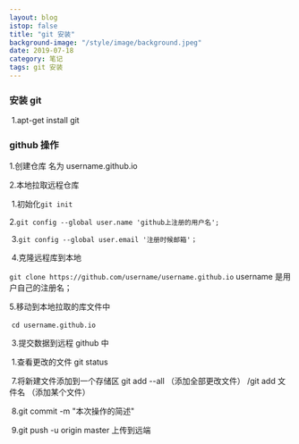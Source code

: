 ```yaml
---
layout: blog
istop: false
title: "git 安装"
background-image: "/style/image/background.jpeg"
date: 2019-07-18
category: 笔记
tags: git 安装
---
```


### 安装 git

​ 1.apt-get install git

### github 操作

1.创建仓库 名为 username.github.io

2.本地拉取远程仓库

​ 1.初始化`git init`

​ 2.`git config --global user.name 'github上注册的用户名';`

​ 3.`git config --global user.email '注册时候邮箱'；`

​ 4.克隆远程库到本地

​ `git clone https://github.com/username/username.github.io` username 是用户自己的注册名；

5.移动到本地拉取的库文件中

​ `cd username.github.io`

​ 3.提交数据到远程 github 中

​ 1.查看更改的文件 git status

​ 7.将新建文件添加到一个存储区 git add --all （添加全部更改文件） /git add 文件名 （添加某个文件）

​ 8.git commit -m "本次操作的简述"

​ 9.git push -u origin master 上传到远端
